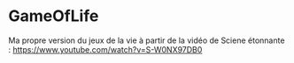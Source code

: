 # GameOfLife
Ma propre version du jeux de la vie à partir de la vidéo de Sciene étonnante : https://www.youtube.com/watch?v=S-W0NX97DB0
